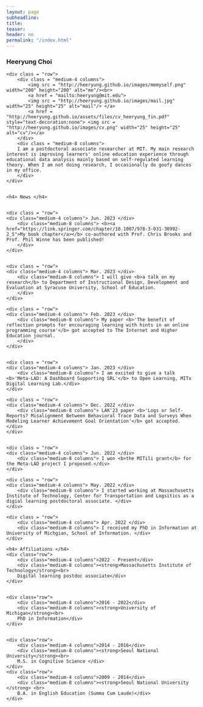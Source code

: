```yaml
---
layout: page
subheadline:
title:
teaser:
header: no
permalink: "/index.html"
---
```


<div id = "containter">
    <h3> Heeryung Choi </h3>

    <div class = "row">
        <div class = "medium-4 columns">
            <img src = "http://heeryung.github.io/images/memyself.png" width="200" height="200" alt="me"/><br>
            <a href = "mailto:heeryung@mit.edu">
            <img src = "http://heeryung.github.io/images/mail.jpg" width="25" height="25" alt="mail"/> </a>
            <a href = "http://heeryung.github.io/assets/files/cv_heeryung_fin.pdf" style="text-decoration:none"> <img src = "http://heeryung.github.io/images/cv.png" width="25" height="25" alt="cv"/></a>
        </div>
        <div class = "medium-8 columns">
        I am a postdoctoral associate researcher at MIT. My main research interest is improving learners' online education experience through educational data analysis mainly based on self-regulated learning theory. When I am not doing research, I occasionally do goofy dances in my office.
        </div>
    </div>


    <h4> News </h4>


    <div class = "row">
    <div class="medium-4 columns"> Jun. 2023 </div>
        <div class="medium-8 columns"> <b><a href="https://link.springer.com/chapter/10.1007/978-3-031-30992-2_5">My book chapter</a></b> co-authored with Prof. Chris Brooks and Prof. Phil Winne has been published!
        </div>
    </div>


    <div class = "row">
    <div class="medium-4 columns"> Mar. 2023 </div>
        <div class="medium-8 columns"> I will give <b>a talk on my research</b> to Department of Instructional Design, Development and Evaluation at Syracuse University, School of Education.
        </div>
    </div>

    <div class = "row">
    <div class="medium-4 columns"> Feb. 2023 </div>
        <div class="medium-8 columns"> My paper <b>'The benefit of reflection prompts for encouraging learning with hints in an online programming course'</b> got accepted to The Internet and Higher Education journal.
        </div>
    </div>


    <div class = "row">
    <div class="medium-4 columns"> Jan. 2023 </div>
        <div class="medium-8 columns"> I am excited to give a talk <b>'Meta-LAD: A Dashboard Supporting SRL'</b> to Open Learning, MITx Digital Learning Lab.</div>
    </div>

    <div class = "row">
    <div class="medium-4 columns"> Dec. 2022 </div>
        <div class="medium-8 columns"> LAK'23 paper <b>'Logs or Self-Reports? Misalignment Between Behavioral Trace Data and Surveys When Modeling Learner Achievement Goal Orientation'</b> got accepted. </div>
    </div>


    <div class = "row">
    <div class="medium-4 columns"> Jun. 2022 </div>
        <div class="medium-8 columns"> I won <b>the MITili grant</b> for the Meta-LAD project I proposed.</div>
    </div>

    <div class = "row">
    <div class="medium-4 columns"> May. 2022 </div>
        <div class="medium-8 columns"> I started working at Massachusetts Institute of Technology, Center for Transportation and Logsitics as a digial learning postdoctoral associate. </div>
    </div>

    <div class = "row">
        <div class="medium-4 columns"> Apr. 2022 </div>
        <div class="medium-8 columns"> I received my PhD in Information at University of Michgian, School of Information. </div>
    </div>

<!--     <div class = "row">
        <div class="medium-4 columns"> Oct. 2021 </div>
        <div class="medium-8 columns"> I am excited to give a reserach talk at MIT! </div>
    </div>
 -->

    <h4> Affiliations </h4>
    <div class="row">
        <div class="medium-4 columns">2022 - Present</div>
        <div class="medium-8 columns"><strong>Massachusetts Institute of Technology</strong><br>
        Digital learning postdoc associate</div>
    </div>


    <div class="row">
        <div class="medium-4 columns">2016 - 2022</div>
        <div class="medium-8 columns"><strong>University of Michigan</strong><br>
        PhD in Information</div>
    </div>


    <div class="row">
        <div class="medium-4 columns">2014 - 2016</div>
        <div class="medium-8 columns"><strong>Seoul National University</strong><br>
        M.S. in Cognitive Science </div>
    </div>
    <div class="row">
        <div class="medium-4 columns">2009 - 2014</div>
        <div class="medium-8 columns"><strong>Seoul National University </strong> <br>
        B.A. in English Education (Summa Cum Laude)</div>
    </div>



</div>
